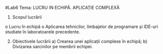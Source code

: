 #Lab6
Tema: LUCRU IN ECHIPĂ. APLICAȚIE COMPLEXĂ

1.	Scopul lucrării

o	Lucru în echipă
o	Aplicarea tehnicilor, limbajelor de programare și IDE-uri studiate în laboratoarele precedente.

2.	Obiectivele lucrării
a)	Crearea unei aplicații complexe în echipă;
b)	Divizarea sarcinilor pe membrii echipei.

